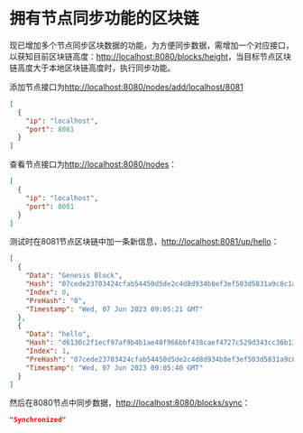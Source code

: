 # 拥有节点同步功能的区块链

现已增加多个节点同步区块数据的功能，为方便同步数据，需增加一个对应接口，以获知目前区块链高度：<http://localhost:8080/blocks/height>，当目标节点区块链高度大于本地区块链高度时，执行同步功能。

添加节点接口为<http://localhost:8080/nodes/add/localhost/8081>

```json
[
  {
    "ip": "localhost",
    "port": 8081
  }
]
```

查看节点接口为<http://localhost:8080/nodes>：

```json
[
  {
    "ip": "localhost",
    "port": 8081
  }
]
```

测试时在8081节点区块链中加一条新信息，<http://localhost:8081/up/hello>：

```json
[
  {
    "Data": "Genesis Block",
    "Hash": "07cede23703424cfab54450d5de2c4d8d934b8ef3ef503d5831a9c8c1ac39196",
    "Index": 0,
    "PreHash": "0",
    "Timestamp": "Wed, 07 Jun 2023 09:05:21 GMT"
  },
  {
    "Data": "hello",
    "Hash": "d6130c2f1ecf97af9b4b1ae48f966bbf438caef4727c529d343cc36b13be585c",
    "Index": 1,
    "PreHash": "07cede23703424cfab54450d5de2c4d8d934b8ef3ef503d5831a9c8c1ac39196",
    "Timestamp": "Wed, 07 Jun 2023 09:05:40 GMT"
  }
]
```

然后在8080节点中同步数据，<http://localhost:8080/blocks/sync>：

```json
"Synchronized"
```
